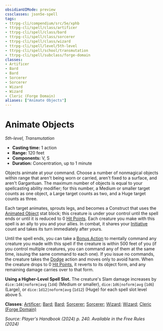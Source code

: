 ```yaml
---
obsidianUIMode: preview
cssclasses: json5e-spell
tags:
- ttrpg-cli/compendium/src/5e/xphb
- ttrpg-cli/spell/class/artificer
- ttrpg-cli/spell/class/bard
- ttrpg-cli/spell/class/sorcerer
- ttrpg-cli/spell/class/wizard
- ttrpg-cli/spell/level/5th-level
- ttrpg-cli/spell/school/transmutation
- ttrpg-cli/spell/subclass/forge-domain
classes:
- Artificer
- Bard
- Bard
- Sorcerer
- Sorcerer
- Wizard
- Wizard
- Cleric (Forge Domain)
aliases: ["Animate Objects"]
---
```

# Animate Objects
*5th-level, Transmutation*  

- **Casting time:** 1 action
- **Range:** 120 feet
- **Components:** V, S
- **Duration:** Concentration, up to 1 minute

Objects animate at your command. Choose a number of nonmagical objects within range that aren't being worn or carried, aren't fixed to a surface, and aren't Gargantuan. The maximum number of objects is equal to your spellcasting ability modifier; for this number, a Medium or smaller target counts as one object, a Large target counts as two, and a Huge target counts as three.

Each target animates, sprouts legs, and becomes a Construct that uses the [Animated Object](3-Compendium/bestiary/construct/animated-object-xphb.md) stat block; this creature is under your control until the spell ends or until it is reduced to 0 [Hit Points](3-Compendium/rules/variant-rules/hit-points-xphb.md). Each creature you make with this spell is an ally to you and your allies. In combat, it shares your [Initiative](3-Compendium/rules/variant-rules/initiative-xphb.md) count and takes its turn immediately after yours.

Until the spell ends, you can take a [Bonus Action](3-Compendium/rules/variant-rules/bonus-action-xphb.md) to mentally command any creature you made with this spell if the creature is within 500 feet of you (if you control multiple creatures, you can command any of them at the same time, issuing the same command to each one). If you issue no commands, the creature takes the [Dodge](3-Compendium/rules/actions.md#Dodge) action and moves only to avoid harm. When the creature drops to 0 [Hit Points](3-Compendium/rules/variant-rules/hit-points-xphb.md), it reverts to its object form, and any remaining damage carries over to that form.

**Using a Higher-Level Spell Slot.** The creature's Slam damage increases by `dice:1d4|noform|avg` (`1d4`) (Medium or smaller), `dice:1d6|noform|avg` (`1d6`) (Large), or `dice:1d12|noform|avg` (`1d12`) (Huge) for each spell slot level above 5.

**Classes**: [Artificer](list-spells-classes-artificer); [Bard](list-spells-classes-bard); [Bard](list-spells-classes-bard); [Sorcerer](list-spells-classes-sorcerer); [Sorcerer](list-spells-classes-sorcerer); [Wizard](list-spells-classes-wizard); [Wizard](list-spells-classes-wizard); [Cleric (Forge Domain)](list-spells-classes-cleric-xphb-forge-domain-xge)

*Source: Player's Handbook (2024) p. 240. Available in the Free Rules (2024)*